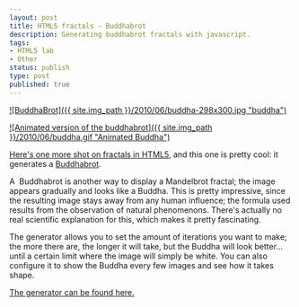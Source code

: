 ```yaml
---
layout: post
title: HTML5 fractals - Buddhabrot
description: Generating buddhabrot fractals with javascript.
tags:
- HTML5 lab
- Other
status: publish
type: post
published: true
---
```

[![BuddhaBrot]({{ site.img_path }}/2010/06/buddha-298x300.jpg "buddha")](http://yannick-lohse.fr/2010/06/html5-fractals-buddhabrot/)

[![Animated version of the buddhabrot]({{ site.img_path }}/2010/06/buddha.gif "Animated Buddha")](http://yannick-lohse.fr/wp-content/uploads/2010/06/buddha.gif)

[Here's one more shot on fractals in HTML5](http://code.yannick-lohse.fr/fractals/buddha.php "Buddhabrot fractals"), and this one is pretty cool: it generates a [Buddhabrot](http://en.wikipedia.org/wiki/Buddhabrot "Wikipedia page on Buddhabrot").

A  Buddhabrot is another way to display a Mandelbrot fractal; the image   appears gradually and looks like a Buddha. This is pretty impressive, since the resulting image stays away from any human influence; the formula used results from the observation of natural phenomenons. There's actually no real scientific explanation for this, which makes it pretty fascinating.

The generator allows you to set the amount of iterations you want to make; the more there are, the longer it will take, but the Buddha will look better… until a certain limit where the image will simply be white. You can also configure it to show the Buddha every few images and see how it takes shape.

[The generator can be found here.](http://code.yannick-lohse.fr/fractals/buddha.php "Generate fractals. Now.")
